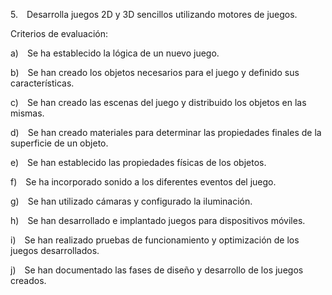 5. Desarrolla juegos 2D y 3D sencillos utilizando motores de juegos.

Criterios de evaluación:

a) Se ha establecido la lógica de un nuevo juego.

b) Se han creado los objetos necesarios para el juego y definido sus características.

c) Se han creado las escenas del juego y distribuido los objetos en las mismas.

d) Se han creado materiales para determinar las propiedades finales de la superficie de un objeto.

e) Se han establecido las propiedades físicas de los objetos.

f) Se ha incorporado sonido a los diferentes eventos del juego.

g) Se han utilizado cámaras y configurado la iluminación.

h) Se han desarrollado e implantado juegos para dispositivos móviles.

i) Se han realizado pruebas de funcionamiento y optimización de los juegos desarrollados.

j) Se han documentado las fases de diseño y desarrollo de los juegos creados.
